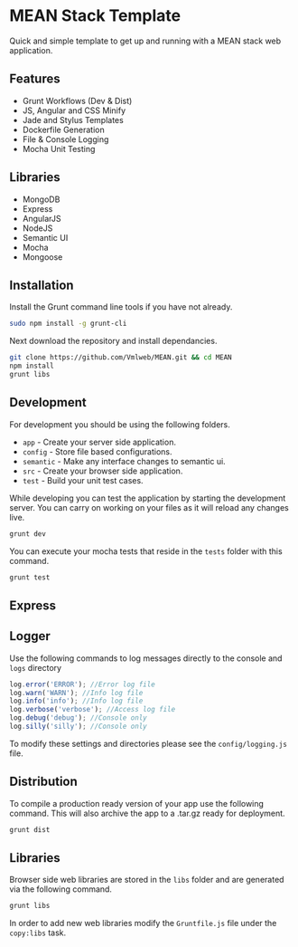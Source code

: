 # MEAN Stack Template

Quick and simple template to get up and running with a MEAN stack web application.

## Features

  * Grunt Workflows (Dev & Dist)
  * JS, Angular and CSS Minify
  * Jade and Stylus Templates
  * Dockerfile Generation
  * File & Console Logging
  * Mocha Unit Testing
  
## Libraries

  * MongoDB
  * Express
  * AngularJS
  * NodeJS
  * Semantic UI
  * Mocha
  * Mongoose

## Installation

Install the Grunt command line tools if you have not already.

```bash
sudo npm install -g grunt-cli
```

Next download the repository and install dependancies.

```bash
git clone https://github.com/Vmlweb/MEAN.git && cd MEAN
npm install
grunt libs
```

## Development

For development you should be using the following folders.

- `app` - Create your server side application.
- `config` - Store file based configurations.
- `semantic` - Make any interface changes to semantic ui.
- `src` - Create your browser side application.
- `test` - Build your unit test cases.

While developing you can test the application by starting the development server.
You can carry on working on your files as it will reload any changes live.

```bash
grunt dev
```

You can execute your mocha tests that reside in the `tests` folder with this command.

```bash
grunt test
```

## Express



## Logger

Use the following commands to log messages directly to the console and `logs` directory

```javascript
log.error('ERROR'); //Error log file
log.warn('WARN'); //Info log file
log.info('info'); //Info log file
log.verbose('verbose'); //Access log file
log.debug('debug'); //Console only
log.silly('silly'); //Console only
```

To modify these settings and directories please see the `config/logging.js` file.

## Distribution

To compile a production ready version of your app use the following command.
This will also archive the app to a .tar.gz ready for deployment.

```bash
grunt dist
```

## Libraries

Browser side web libraries are stored in the `libs` folder and are generated via the following command.

```bash
grunt libs
```

In order to add new web libraries modify the `Gruntfile.js` file under the `copy:libs` task.